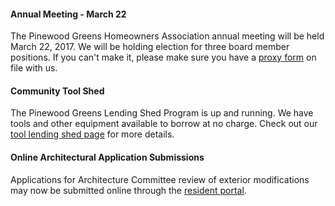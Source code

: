 #### Annual Meeting - March 22

The Pinewood Greens Homeowners Association annual meeting will be held March 22, 2017.  We will be holding election for three board member positions.  If you can't make it, please make sure you have a [proxy form](http://pinewoodgreens.us11.list-manage2.com/track/click?u=ccb02905102f08c37b4d2ec3e&id=e131b738b3&e=792a03fd13) on file with us.

#### Community Tool Shed

The Pinewood Greens Lending Shed Program is up and running.  We have tools and other equipment available to borrow at no charge. Check out our [tool lending shed page](toolshed.html) for more details.

#### Online Architectural Application Submissions

Applications for Architecture Committee review of exterior modifications may now be submitted online through the [resident portal](http://www.ciranet.com/ResidentPortal).
